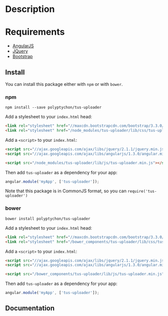 # Description


# Requirements

- [AngularJS](http://angularjs.org/)
- [JQuery](http://jquery.com/)
- [Bootstrap](https://github.com/twbs/bootstrap/)

## Install

You can install this package either with `npm` or with `bower`.

### npm

```shell
npm install --save polyptychon/tus-uploader
```
Add a stylesheet to your `index.html` head:
```html
<link rel="stylesheet" href="//maxcdn.bootstrapcdn.com/bootstrap/3.3.0/css/bootstrap.min.css">
<link rel="stylesheet" href="/node_modules/tus-uploader/lib/css/tus-uploader.css">
```

Add a `<script>` to your `index.html`:

```html
<script src="//ajax.googleapis.com/ajax/libs/jquery/2.1.1/jquery.min.js"></script>
<script src="//ajax.googleapis.com/ajax/libs/angularjs/1.3.0/angular.min.js"></script>

<script src="/node_modules/tus-uploader/lib/js/tus-uploader.min.js"></script>
```

Then add `tus-uploader` as a dependency for your app:

```javascript
angular.module('myApp', ['tus-uploader']);
```

Note that this package is in CommonJS format, so you can `require('tus-uploader')`

### bower

```shell
bower install polyptychon/tus-uploader
```

Add a stylesheet to your `index.html` head:
```html
<link rel="stylesheet" href="//maxcdn.bootstrapcdn.com/bootstrap/3.3.0/css/bootstrap.min.css">
<link rel="stylesheet" href="/bower_components/tus-uploader/lib/css/tus-uploader.css">
```

Add a `<script>` to your `index.html`:

```html
<script src="//ajax.googleapis.com/ajax/libs/jquery/2.1.1/jquery.min.js"></script>
<script src="//ajax.googleapis.com/ajax/libs/angularjs/1.3.0/angular.min.js"></script>

<script src="/bower_components/tus-uploader/lib/js/tus-uploader.min.js"></script>
```

Then add `tus-uploader` as a dependency for your app:

```javascript
angular.module('myApp', ['tus-uploader']);
```

## Documentation


